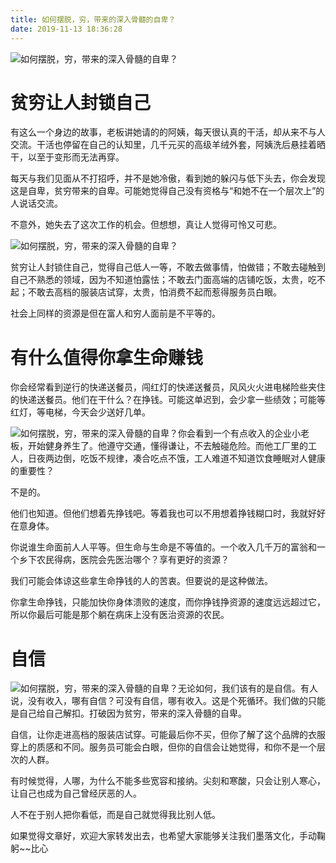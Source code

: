 ```yaml
---
title: 如何摆脱，穷，带来的深入骨髓的自卑？
date: 2019-11-13 18:36:28
---
```


 ![如何摆脱，穷，带来的深入骨髓的自卑？](http://p1.pstatp.com/large/213c00053d4486eb51a2)

# 贫穷让人封锁自己

 有这么一个身边的故事，老板讲她请的的阿姨，每天很认真的干活，却从来不与人交流。干活也停留在自己的认知里，几千元买的高级羊绒外套，阿姨洗后悬挂着晒干，以至于变形而无法再穿。

 每天与我们见面从不打招呼，并不是她冷傲，看到她的躲闪与低下头去，你会发现这是自卑，贫穷带来的自卑。可能她觉得自己没有资格与“和她不在一个层次上”的人说话交流。

 不意外，她失去了这次工作的机会。但想想，真让人觉得可怜又可悲。

 ![如何摆脱，穷，带来的深入骨髓的自卑？](http://p1.pstatp.com/large/21330001b23688379ee0)

 贫穷让人封锁住自己，觉得自己低人一等，不敢去做事情，怕做错；不敢去碰触到自己不熟悉的领域，因为不知道怕露怯；不敢去门面高端的店铺吃饭，太贵，吃不起；不敢去高档的服装店试穿，太贵，怕消费不起而惹得服务员白眼。

 社会上同样的资源是但在富人和穷人面前是不平等的。

# 有什么值得你拿生命赚钱

 你会经常看到逆行的快递送餐员，闯红灯的快递送餐员，风风火火进电梯险些夹住的快递送餐员。他们在干什么？在挣钱。可能这单迟到，会少拿一些绩效；可能等红灯，等电梯，今天会少送好几单。

 ![如何摆脱，穷，带来的深入骨髓的自卑？](http://p3.pstatp.com/large/21330001b2c148c861b7)你会看到一个有点收入的企业小老板，开始健身养生了。他遵守交通，懂得谦让，不去触碰危险。而他工厂里的工人，日夜两边倒，吃饭不规律，凑合吃点不饿，工人难道不知道饮食睡眠对人健康的重要性？

 不是的。

 他们也知道。但他们想着先挣钱吧。等着我也可以不用想着挣钱糊口时，我就好好在意身体。

 你说谁生命面前人人平等。但生命与生命是不等值的。一个收入几千万的富翁和一个乡下农民得病，医院会先医治哪个？享有更好的资源？

 我们可能会体谅这些拿生命挣钱的人的苦衷。但要说的是这种做法。

 你拿生命挣钱，只能加快你身体溃败的速度，而你挣钱挣资源的速度远远超过它，所以你最后可能是那个躺在病床上没有医治资源的农民。

# 自信

 ![如何摆脱，穷，带来的深入骨髓的自卑？](http://p3.pstatp.com/large/213c00053df8bac7048c)无论如何，我们该有的是自信。有人说，没有收入，哪有自信？可没有自信，哪有收入。这是个死循环。我们做的只能是自己给自己解扣。打破因为贫穷，带来的深入骨髓的自卑。

 自信，让你走进高档的服装店试穿。可能最后你不买，但你了解了这个品牌的衣服穿上的质感和不同。服务员可能会白眼，但你的自信会让她觉得，和你不是一个层次的人群。

 有时候觉得，人哪，为什么不能多些宽容和接纳。尖刻和寒酸，只会让别人寒心，让自己也成为自己曾经厌恶的人。

 人不在于别人把你看低，而是自己就觉得我比别人低。

 如果觉得文章好，欢迎大家转发出去，也希望大家能够关注我们墨落文化，手动鞠躬~~比心
